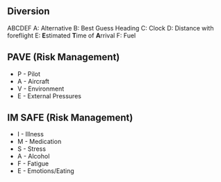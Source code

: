 ## Diversion

ABCDEF
A: Alternative
B: Best Guess Heading
C: Clock 
D: Distance with foreflight
E: **E**stimated **T**ime of **A**rrival
F: Fuel

## PAVE (Risk Management)

- P - Pilot
- A - Aircraft
- V - Environment
- E - External Pressures

## IM SAFE (Risk Management)

- I - Illness
- M - Medication
- S - Stress
- A - Alcohol
- F - Fatigue
- E - Emotions/Eating